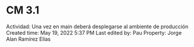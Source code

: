 # CM 3.1

Actividad: Una vez en main deberá desplegarse al ambiente de producción
Created time: May 19, 2022 5:37 PM
Last edited by: Pau
Property: Jorge Alan Ramírez Elías